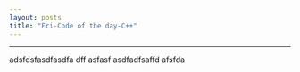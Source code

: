 ```yaml
---
layout: posts
title: "Fri-Code of the day-C++"
---
```

---

adsfdsfasdfasdfa dff asfasf asdfadfsaffd afsfda
